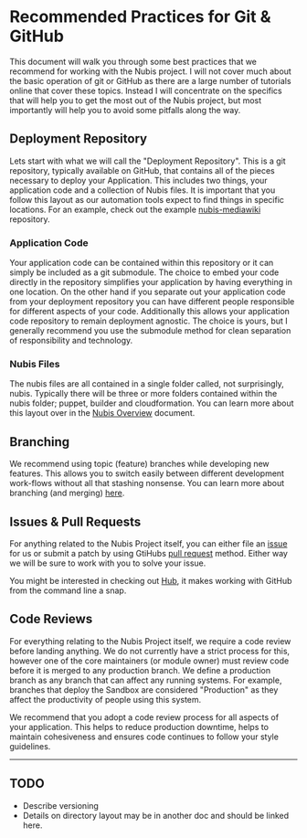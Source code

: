 ﻿

# Recommended Practices for Git & GitHub

This document will walk you through some best practices that we recommend for
working with the Nubis project. I will not cover much about the basic operation
of git or GitHub as there are a large number of tutorials online that cover
these topics. Instead I will concentrate on the specifics that will help you to
get the most out of the Nubis project, but most importantly will help you to
avoid some pitfalls along the way.

## Deployment Repository

Lets start with what we will call the "Deployment Repository". This is a git
repository, typically available on GitHub, that contains all of the pieces
necessary to deploy your Application. This includes two things, your application
code and a collection of Nubis files. It is important that you follow this
layout as our automation tools expect to find things in specific locations. For
an example, check out the example [nubis-mediawiki](https://github.com/Nubisproject/nubis-mediawiki)
repository.

### Application Code

Your application code can be contained within this repository or it can simply
be included as a git submodule. The choice to embed your code directly in the
repository simplifies your application by having everything in one location. On
the other hand if you separate out your application code from your deployment
repository you can have different people responsible for different aspects of
your code. Additionally this allows your application code repository to remain
deployment agnostic. The choice is yours, but I generally recommend you use the
submodule method for clean separation of responsibility and technology.

### Nubis Files

The nubis files are all contained in a single folder called, not surprisingly,
nubis. Typically there will be three or more folders contained within the nubis
folder; puppet, builder and cloudformation. You can learn more about this layout
over in the [Nubis Overview](link) document.

## Branching

We recommend using topic (feature) branches while developing new features. This
allows you to switch easily between different development work-flows without all
that stashing nonsense. You can learn more about branching (and merging) [here](http://git-scm.com/book/en/v2/Git-Branching-Basic-Branching-and-Merging).

## Issues & Pull Requests

For anything related to the Nubis Project itself, you can either file an [issue](https://guides.github.com/features/issues/)
for us or submit a patch by using GtiHubs [pull request](https://help.github.com/articles/using-pull-requests/)
method. Either way we will be sure to work with you to solve your issue.

You might be interested in checking out [Hub](https://hub.github.com/), it makes
working with GitHub from the command line a snap.

## Code Reviews

For everything relating to the Nubis Project itself, we require a code review
before landing anything. We do not currently have a strict process for this,
however one of the core maintainers (or module owner) must review code before it
is merged to any production branch. We define a production branch as any branch
that can affect any running systems. For example, branches that deploy the
Sandbox are considered "Production" as they affect the productivity of people
using this system.

We recommend that you adopt a code review process for all aspects of your
application. This helps to reduce production downtime, helps to maintain
cohesiveness and ensures code continues to follow your style guidelines.

---

## TODO

* Describe versioning
* Details on directory layout may be in another doc and should be linked here.
